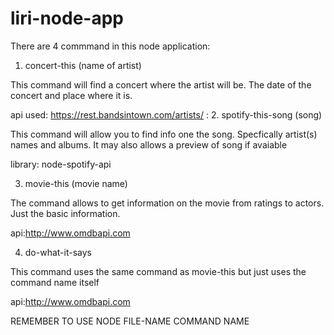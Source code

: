 # liri-node-app

There are 4 commmand in this node application:

1. concert-this (name of artist)

This command will find a concert where the artist will be. The date of the concert and place where it is.

api used: https://rest.bandsintown.com/artists/ : 
2. spotify-this-song (song)

This command will allow you to find info one the song. Specfically artist(s) names and albums. It may also allows a preview of song if avaiable

library: node-spotify-api

3. movie-this (movie name)

The command allows to get information on the movie from ratings to actors. Just the basic information.

api:http://www.omdbapi.com

4. do-what-it-says

This command uses the same command as movie-this but just uses the command name itself

api:http://www.omdbapi.com

REMEMBER TO USE NODE FILE-NAME COMMAND NAME